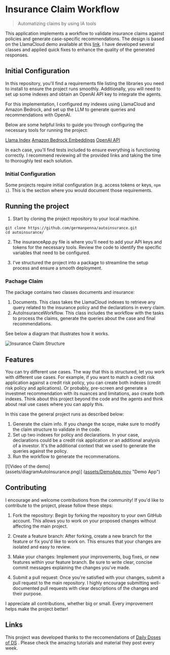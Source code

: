 # Insurance Claim Workflow
> Automatizing claims by using IA tools

This application implements a workflow to validate insurance claims against policies and generate case-specific recommendations. The design is based on the LlamaCloud demo 
available at this [link](https://shorturl.at/xIwEv). I have developed several classes and applied quick fixes to enhance the quality of the generated responses.

## Initial Configuration

In this repository, you'll find a requirements file listing the libraries you need to install to ensure the project runs smoothly. Additionally, you will need to set up 
some indexes and obtain an OpenAI API key to integrate the agents.

For this implementation, I configured my indexes using LlamaCloud and Amazon Bedrock, and set up the LLM to generate queries and recommendations with OpenAI.

Below are some helpful links to guide you through configuring the necessary tools for running the project:

[Llama Index](https://docs.cloud.llamaindex.ai/llamacloud/getting_started/quick_start)
[Amazon Bedrock Embeddings](https://docs.aws.amazon.com/bedrock/latest/userguide/titan-embedding-models.html)
[OpenAI API](https://openai.com/api/)

In each case, you'll find tests included to ensure everything is functioning correctly. I recommend reviewing all the provided links and taking the time to 
thoroughly test each solution.

### Initial Configuration

Some projects require initial configuration (e.g. access tokens or keys, `npm i`).
This is the section where you would document those requirements.

## Running the project

1. Start by cloning the project repository to your local machine.

```shell
git clone https://github.com/germanpenna/autoinsurance.git
cd autoinsurance/
```

2. The insuranceApp.py file is where you'll need to add your API keys and tokens for the necessary tools. Review the code to identify the specific variables that 
need to be configured.

3. I’ve structured the project into a package to streamline the setup process and ensure a smooth deployment.

### Pachage Claim

The package contains two classes documents and insurance:

1. Documents. This class takes the LlamaCloud indexes to retrieve any query related to the insurance policy and the declarations in every claim.
2. AutoInsuranceWorkflow. This class includes the workflow with the tasks to process the claims, generate the queries about the case and final recommendations.

See below a diagram that illustrates how it works.

![Insurance Claim Structure](assets/diagramAutoInsurance_bg.png)

## Features

You can try different use cases. The way that this is structured, let you work with different use cases. For example, if you want to match a credit risk application
against a credit risk policy, you can create both indexes (credit risk policy and aplications). Or probably, pre-screen and generate a investmet recommendation with
its nuances and limitations, aso create both indexes. Think about this project beyond the code and the agents and think about real use cases where you can apply
this.

In this case the general project runs as described below:

1. Generate the claim info. If you change the scope, make sure to modify the claim structure to validate in the code.
2. Set up two indexes for policy and declarations. In your case, declarations could be a credit risk application or an additional analysis of a investor. It's the
additional context that we used to generate the queries against the policy.
3. Run the workflow to generate the recommenations.



[![Video of the demo]          
(assets/diagramAutoInsurance.png)]
([assets/DemoApp.mov](https://github.com/germanpenna/autoinsurance/blob/main/assets/DemoApp.mov) "Demo App")  

## Contributing

I encourage and welcome contributions from the community! If you'd like to contribute to the project, please follow these steps:

1. Fork the repository: Begin by forking the repository to your own GitHub account. This allows you to work on your proposed 
changes without affecting the main project.

2. Create a feature branch: After forking, create a new branch for the feature or fix you'd like to work on. This ensures that your 
changes are isolated and easy to review.

3. Make your changes: Implement your improvements, bug fixes, or new features within your feature branch. Be sure to write clear, concise 
commit messages explaining the changes you've made.

4. Submit a pull request: Once you're satisfied with your changes, submit a pull request to the main repository. I highly encourage 
submitting well-documented pull requests with clear descriptions of the changes and their purpose.

I appreciate all contributions, whether big or small. Every improvement helps make the project better!

## Links

This project was developed thanks to the reccomendations of [Daily Doses of DS](https://www.dailydoseofds.com/) . Please check the amazing
tutorials and material they post every week. 
